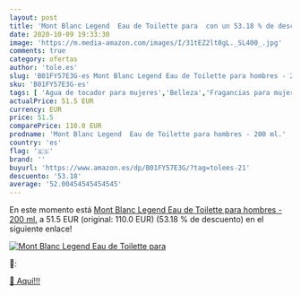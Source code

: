 ```yaml
---
layout: post
title: 'Mont Blanc Legend  Eau de Toilette para  con un 53.18 % de descuento'
date: 2020-10-09 19:33:30
image: 'https://m.media-amazon.com/images/I/31tEZ2lt8gL._SL400_.jpg'
comments: true
category: ofertas
author: 'tole.es'
slug: 'B01FY57E3G-es Mont Blanc Legend Eau de Toilette para hombres - 200 ml.'
sku: 'B01FY57E3G-es'
tags: [ 'Agua de tocador para mujeres','Belleza','Fragancias para mujeres','Instrumentos de percusión para niños','Instrumentos musicales para niños','Juguetes','Juguetes y juegos','Perfumes y fragancias','Productos para el cuidado de la piel','Sets y juegos para el cuidado de la piel','de','eau','toilette', ]
actualPrice: 51.5 EUR
currency: EUR
price: 51.5
comparePrice: 110.0 EUR
prodname: 'Mont Blanc Legend  Eau de Toilette para hombres - 200 ml.'
country: 'es'
flag: '🇪🇸'
brand: ''
buyurl: 'https://www.amazon.es/dp/B01FY57E3G/?tag=tolees-21'
descuento: '53.18'
average: '52.00454545454545'
---
```


En este momento está [Mont Blanc Legend  Eau de Toilette para hombres - 200 ml.](https://www.amazon.es/dp/B01FY57E3G/?tag=tolees-21) a 51.5 EUR (original: 110.0 EUR) (53.18 %  de descuento) en el siguiente enlace!

[![Mont Blanc Legend  Eau de Toilette para ](https://m.media-amazon.com/images/I/31tEZ2lt8gL._SL400_.jpg)](https://www.amazon.es/dp/B01FY57E3G/?tag=tolees-21)

🔎:


[🛒 Aquí!!!](https://www.amazon.es/dp/B01FY57E3G/?tag=tolees-21)
